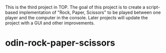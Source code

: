This is the third project in TOP. The goal of this project is to create a script-based
implementation of "Rock, Paper, Scissors" to be played between one player and the computer
in the console. Later projects will update the project with a GUI and other improvements.

# odin-rock-paper-scissors
